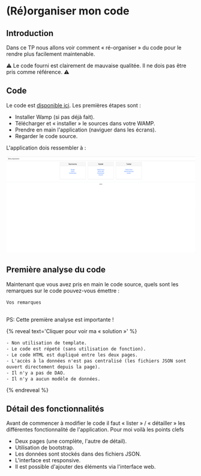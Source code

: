 # (Ré)organiser mon code

## Introduction

Dans ce TP nous allons voir comment « ré-organiser » du code pour le rendre plus facilement maintenable.

⚠️ Le code fourni est clairement de mauvaise qualitée. Il ne dois pas être pris comme référence. ⚠️

## Code

Le code est [disponible ici](./shitty-app.zip). Les premières étapes sont :

- Installer Wamp (si pas déjà fait).
- Télécharger et « installer » le sources dans votre WAMP.
- Prendre en main l'application (naviguer dans les écrans).
- Regarder le code source.

L'application dois ressembler à :

![preview](./img/capture.png)

## Première analyse du code

Maintenant que vous avez pris en main le code source, quels sont les remarques sur le code pouvez-vous émettre :

```text
Vos remarques


```

PS: Cette première analyse est importante !

{% reveal text='Cliquer pour voir ma « solution »' %}

```text
- Non utilisation de template.
- Le code est répeté (sans utilisation de fonction).
- Le code HTML est dupliqué entre les deux pages.
- L'accès à la données n'est pas centralisé (les fichiers JSON sont ouvert directement depuis la page).
- Il n'y a pas de DAO.
- Il n'y a aucun modèle de données.
```

{% endreveal %}

## Détail des fonctionnalités

Avant de commencer à modifier le code il faut « lister » / « détailler » les différentes fonctionnalité de l'application. Pour moi voilà les points clefs

- Deux pages (une complète, l'autre de détail).
- Utilisation de bootstrap.
- Les données sont stockés dans des fichiers JSON.
- L'interface est responsive.
- Il est possible d'ajouter des éléments via l'interface web.

